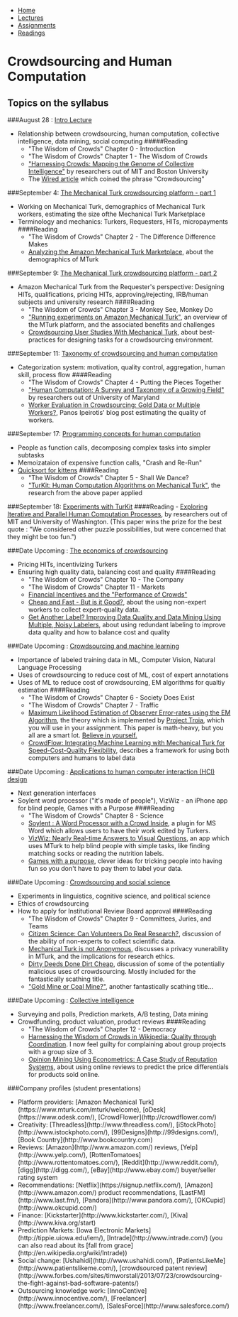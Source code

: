 <ul  id="ProjectSubmenu">
    <li><a class="home" href="index.html" title="Home">Home</a></li>
    <li><a  href="syllabus.html" title="Lectures">Lectures</a></li>
    <li><a class="assignments" href="assignments.html" title="Assignments">Assignments</a></li>
    <li><a class="resources" href="resources.html" title="Resources">Readings</a></li>
</ul>

<link rel="stylesheet" type="text/css" href="stylesheet.css" />

# Crowdsourcing and Human Computation

## Topics on the syllabus

###August 28 : [Intro Lecture](slides/class-intro.pdf)
- Relationship between crowdsourcing, human computation, collective intelligence, data mining, social computing
#####Reading
	- "The Wisdom of Crowds" Chapter 0 - Introduction
	- "The Wisdom of Crowds" Chapter 1 - The Wisdom of Crowds
	- ["Harnessing Crowds: Mapping the Genome of Collective Intelligence"](readings/downloads/intro/MaloneEtAl.pdf) by researchers out of MIT and Boston University
	- The [Wired article](readings/downloads/intro/Wired.pdf) which coined the phrase "Crowdsourcing"

###September 4: [The Mechanical Turk crowdsourcing platform - part 1](slides/amazon-mechanical-turk.pdf)
- Working on Mechanical Turk, demographics of Mechanical Turk workers, estimating the size ofthe Mechanical Turk Marketplace
- Terminology and mechanics: Turkers, Requesters, HITs, micropayments
####Reading
	- "The Wisdom of Crowds" Chapter 2 - The Difference Difference Makes
	- [Analyzing the Amazon Mechanical Turk Marketplace](readings/downloads/platform/Ipeirotis.pdf), about the demographics of MTurk

###September 9: [The Mechanical Turk crowdsourcing platform - part 2](slides/being-an-mturk-requester.pdf)
- Amazon Mechanical Turk from the Requester's perspective: Designing HITs, qualifications, pricing HITs, approving/rejecting, IRB/human subjects and university research
####Reading
	- "The Wisdom of Crowds" Chapter 3 - Monkey See, Monkey Do
	- ["Running experiments on Amazon Mechanical Turk"](readings/downloads/platform/PaolacciEtAl.pdf), an overview of the MTurk platform, and the associated benefits and challenges
	- [Crowdsourcing User Studies With Mechanical Turk](readings/downloads/platform/KitturEtAl.pdf), about best-practices for designing tasks for a crowdsourcing environment.

###September 11: [Taxonomy of crowdsourcing and human computation](slides/taxonomy-of-human-computation.pdf)
- Categorization system: motivation, quality control, aggregation, human skill, process flow
####Reading
	- "The Wisdom of Crowds" Chapter 4 - Putting the Pieces Together
	- ["Human Computation: A Survey and Taxonomy of a Growing Field"](readings/downloads/intro/QuinnAndBederson.pdf) by researchers out of University of Maryland
	- [Worker Evaluation in Crowdsourcing: Gold Data or Multiple Workers?](http://www.behind-the-enemy-lines.com/2010/09/worker-evaluation-in-crowdsourcing-gold.html), Panos Ipeirotis' blog post estimating the quality of workers. 

###September 17: [Programming concepts for human computation](slides/programming-the-crowd.pdf)
- People as function calls, decomposing complex tasks into simpler subtasks
- Memoizataion of expensive function calls, "Crash and Re-Run"
- [Quicksort for kittens](slides/quicksort-with-kittens.mov)
####Reading
	- "The Wisdom of Crowds" Chapter 5 - Shall We Dance?
	- ["TurKit: Human Computation Algorithms on Mechanical Turk"](readings/downloads/programming/Turkit.pdf), the research from the above paper applied

###September 18: [Experiments with TurKit]()
####Reading
	- [Exploring Iterative and Parallel Human Computation Processes](readings/downloads/programming/LittleEtAl.pdf), by researchers out of MIT and University of Washington. (This paper wins the prize for the best quote : "We considered other puzzle possibilities, but were concerned that they might be too fun.")



###Date Upcoming : [The economics of crowdsourcing]()
- Pricing HITs, incentivizing Turkers
- Ensuring high quality data, balancing cost and quality
####Reading 
	- "The Wisdom of Crowds" Chapter 10 - The Company
	- "The Wisdom of Crowds" Chapter 11 - Markets
	- [Financial Incentives and the "Performance of Crowds"](readings/downloads/econ/MasonAndWatts.pdf)
	- [Cheap and Fast - But is it Good?](readings/downloads/econ/SnowEtAl.pdf), about the using non-expert workers to collect expert-quality data.
	- [Get Another Label? Improving Data Quality and Data Mining Using Multiple, Noisy Labelers](readings/downloads/econ/ShengEtAl.pdf), about using redundant labeling to improve data quality and how to balance cost and quality


###Date Upcoming : [Crowdsourcing and machine learning]()
- Importance of labeled training data in ML, Computer Vision, Natural Language Processing
- Uses of crowdsourcing to reduce cost of ML, cost of expert annotations
- Uses of ML to reduce cost of crowdsourcing, EM algorithms for qualtiy estimation
####Reading
	- "The Wisdom of Crowds" Chapter 6 - Society Does Exist
	- "The Wisdom of Crowds" Chapter 7 - Traffic
	- [Maximum Likelihood Estimation of Observer Error-rates using the EM Algorithm](readings/downloads/ml/EM.pdf), the theory which is implemented by [Project Troia](http://project-troia.com/), which you will use in your assignment. This paper is math-heavy, but you all are a smart lot. [Believe in yourself.](http://virginiachepete.com/wp-content/uploads/2013/06/hey-you-can-do-it.jpg)
	- [CrowdFlow: Integrating Machine Learning with Mechanical Turk for Speed-Cost-Quality Flexibility](readings/downloads/ml/QuinnEtAl.pdf), describes a framework for using both computers and humans to label data

###Date Upcoming : [Applications to human computer interaction (HCI) design]()
- Next generation interfaces 
- Soylent word processor ("it's made of people"), VizWiz - an iPhone app for blind people, Games with a Purpose
####Reading
	- "The Wisdom of Crowds" Chapter 8 - Science
	- [Soylent : A Word Processor with a Crowd Inside](readings/downloads/hci/Soylent.pdf), a plugin for MS Word which allows users to have their work edited by Turkers.
	- [VizWiz: Nearly Real-time Answers to Visual Questions](readings/downloads/hci/Vizwiz.pdf), an app which uses MTurk to help blind people with simple tasks, like finding matching socks or reading the nutrition labels.
	- [Games with a purpose](readings/downloads/hci/GWAP.pdf), clever ideas for tricking people into having fun so you don't have to pay them to label your data.

###Date Upcoming : [Crowdsourcing and social science]()
- Experiments in linguistics, cognitive science, and political science
- Ethics of crowdsourcing
- How to apply for Institutional Review Board approval
####Reading
	- "The Wisdom of Crowds" Chapter 9 - Committees, Juries, and Teams
	- [Citizen Science: Can Volunteers Do Real Research?](readings/downloads/social-science/Cohn.pdf), discussion of the ability of non-experts to collect scientific data.
	- [Mechanical Turk is not Anonymous](readings/downloads/social-science/LeaseEtAl.pdf), discusses a privacy vunerability in MTurk, and the implications for research ethics.
	- [Dirty Deeds Done Dirt Cheap](readings/downloads/social-science/Harris.pdf), discussion of some of the potentially malicious uses of crowdsourcing. Mostly included for the fantastically scathing title.
	- ["Gold Mine or Coal Mine?"](readings/downloads/social-science/FortEtAl.pdf), another fantastically scathing title...

###Date Upcoming : [Collective intelligence]()
- Surveying and polls, Prediction markets, A/B testing, Data mining
- Crowdfunding, product valuation, product reviews
####Reading
	- "The Wisdom of Crowds" Chapter 12 - Democracy
	- [Harnessing the Wisdom of Crowds in Wikipedia: Quality through Coordination](readings/downloads/collective-intelligence/Wikipedia.pdf). I now feel guilty for complaining about group projects with a group size of 3.
	- [Opinion Mining Using Econometrics: A Case Study of Reputation Systems](readings/downloads/collective-intelligence/GhoseEtAl.pdf), about using online reviews to predict the price differentials for products sold online.

###Company profiles (student presentations)
<ul>
<li>Platform providers: [Amazon Mechanical Turk](https://www.mturk.com/mturk/welcome), [oDesk](https://www.odesk.com/), [CrowdFlower](http://crowdflower.com/)</li>
<li>Creativity: [Threadless](http://www.threadless.com/), [iStockPhoto](http://www.istockphoto.com/), [99Designs](http://99designs.com/), [Book Country](http://www.bookcountry.com)</li>
<li>Reviews: [Amazon](http://www.amazon.com/) reviews, [Yelp](http://www.yelp.com/), [RottenTomatoes](http://www.rottentomatoes.com/), [Reddit](http://www.reddit.com/), [digg](http://digg.com/), [eBay](http://www.ebay.com/) buyer/seller rating system</li>
<li>Recommendations: [Netflix](https://signup.netflix.com/), [Amazon](http://www.amazon.com/) product recommendations, [LastFM](http://www.last.fm/), [Pandora](http://www.pandora.com/), [OKCupid](http://www.okcupid.com/)</li>
<li>Finance: [Kickstarter](http://www.kickstarter.com/), [Kiva](http://www.kiva.org/start)</li>
<li> Prediction Markets: [Iowa Electronic Markets](http://tippie.uiowa.edu/iem/), [Intrade](http://www.intrade.com/) (you can also read about its [fall from grace](http://en.wikipedia.org/wiki/Intrade)) </li>
<li> Social change: [Ushahidi](http://www.ushahidi.com/), [PatientsLikeMe](http://www.patientslikeme.com/), [crowdsourced patent review](http://www.forbes.com/sites/timworstall/2013/07/23/crowdsourcing-the-fight-against-bad-software-patents/) </li>
<li> Outsourcing knowledge work: [InnoCentive](http://www.innocentive.com/), [Freelancer](http://www.freelancer.com/), [SalesForce](http://www.salesforce.com/) </li>
</ul></li>


